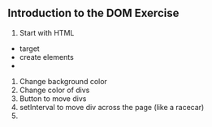 ## Introduction to the DOM Exercise

1. Start with HTML
- target 
- create elements
- 
1. Change background color
2. Change color of divs
3. Button to move divs
4. setInterval to move div across the page (like a racecar)
5. 